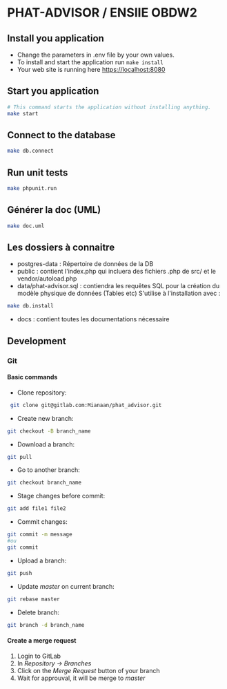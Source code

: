 # PHAT-ADVISOR / ENSIIE OBDW2

## Install you application

* Change the parameters in .env file by your own values.
* To install and start the application run `make install`
* Your web site is running here [https://localhost:8080](https://localhost:8080)

## Start you application

```bash
# This command starts the application without installing anything.
make start
```

## Connect to the database

```bash
make db.connect
```

## Run unit tests

```bash
make phpunit.run
```

## Générer la doc (UML)

```bash
make doc.uml
```

## Les dossiers à connaitre

* postgres-data : Répertoire de données de la  DB
* public : contient l'index.php qui incluera des fichiers .php de src/ et le vendor/autoload.php
* data/phat-advisor.sql : contiendra les requêtes SQL pour la création du modèle physique de données (Tables etc) S'utilise à l'installation avec :

```bash
make db.install
```

* docs : contient toutes les documentations nécessaire

## Development

### Git

#### Basic commands

* Clone repository:

```bash
 git clone git@gitlab.com:Mianaan/phat_advisor.git
 ```

* Create new branch:

```bash
git checkout -B branch_name
```

* Download a branch:

```bash
git pull
```

* Go to another branch:

```bash
git checkout branch_name
```

* Stage changes before commit:

```bash
git add file1 file2
```

* Commit changes:

```bash
git commit -m message
#ou
git commit
```

* Upload a branch:

```bash
git push
````

* Update *master* on current branch:

```bash
git rebase master
```

* Delete branch:

```bash
git branch -d branch_name
```

#### Create a merge request

1. Login to GitLab
2. In *Repository -> Branches*
3. Click on the *Merge Request* button of your branch
4. Wait for approuval, it will be merge to *master*
